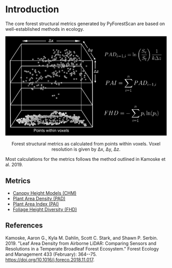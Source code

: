 # Introduction

The core forest structural metrics generated by PyForestScan are based on well-established methods in ecology.

![Forest structural metrics as calculated from points within voxels. Voxel resolution is given by Δx, Δy, Δz.](../../images/voxel_metrics.jpg)
<figcaption align="center">Forest structural metrics as calculated from points within voxels. Voxel resolution is given by Δx, Δy, Δz.</figcaption>

Most calculations for the metrics follows the method outlined in Kamoske et al. 2019.

## Metrics

* [Canopy Height Models (CHM)](chm.md)
* [Plant Area Density (PAD)](pad.md)
* [Plant Area Index (PAI)](pai.md)
* [Foliage Height Diversity (FHD)](fhd.md)

## References

Kamoske, Aaron G., Kyla M. Dahlin, Scott C. Stark, and Shawn P. Serbin.
2019. "Leaf Area Density from Airborne LiDAR: Comparing Sensors and
Resolutions in a Temperate Broadleaf Forest Ecosystem." Forest Ecology
and Management 433 (February): 364--75.
<https://doi.org/10.1016/j.foreco.2018.11.017>.
